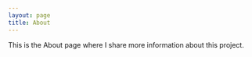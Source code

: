 ```yaml
---
layout: page
title: About
---
```


This is the About page where I share more information about this project.
